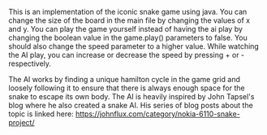 This is an implementation of the iconic snake game using java.
You can change the size of the board in the main file by changing the values of x and y.
You can play the game yourself instead of having the ai play by changing the boolean value in the game.play() parameters to false. You should also change the speed parameter to a higher value.
While watching the AI play, you can increase or decrease the speed by pressing + or - respectively.

The AI works by finding a unique hamilton cycle in the game grid and loosely following it to ensure that there is always enough space for the snake to escape its own body. 
The AI is heavily inspired by John Tapsel's blog where he also created a snake AI. His series of blog posts about the topic is linked here: https://johnflux.com/category/nokia-6110-snake-project/
